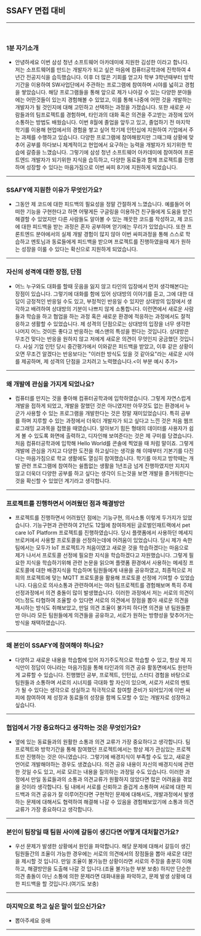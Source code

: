 ## SSAFY 면접 대비

---

<br />

### 1분 자기소개
- 안녕하세요 이번 삼성 청년 소프트웨어 아카데미에 지원한 김성한 이라고 합니다. 저는 소프트웨어를 만드는 개발자가 되고 싶은 마음에 컴퓨터공학과에 진학하여 4년간 전공지식을 습득했습니다. 이후 더 많은 기회를 얻고자 학부 3학년때부터 방학 기간을 이용하여 SW사업단에서 주관하는 프로그램에 참여하며 시야를 넓히고 경험을 쌓았습니다. 해당 프로그램들을 통해 앞으로 제가 나아갈 수 있는 다양한 분야들에는 어떤것들이 있는지 경험해볼 수 있었고, 이를 통해 나중에 어떤 것을 개발하는 개발자가 될 것인지에 대해 고민하고 선택하는 과정을 가졌습니다. 또한 새로운 사람들과의 팀프로젝트를 경험하며, 타인과의 대화 혹은 의견을 주고받는 과정에 있어 소통하는 방법도 배웠습니다. 이번 8월에 졸업을 앞두고 있고, 졸업하기 전 마지막 학기를 이용해 현업에서의 경험을 쌓고 싶어 학기제 인턴십에 지원하여 기업에서 주는 과제를 수행하고 있습니다. 다양한 프로그램에 참여해왔지만 그때그때 상황에 맞추어 공부를 하다보니 체계적이고 현업에서 요구하는 능력을  개발자가 되기위한 학습에 갈증을 느꼈습니다. 그렇기에 삼성 청년 소프트웨어 아카데미에 참여하여 프론트엔드 개발자가 되기위한 지식을 습득하고, 다양한 동료들과 함께 프로젝트를 진행하며 성장할 수 있다는 마음가짐으로 이번 싸피 8기에 지원하게 되었습니다.

--- 

### SSAFY에 지원한 이유가 무엇인가요?
- 그동안 제 코드에 대한 피드백의 필요성을 정말 간절하게 느꼈습니다. 예를들어 어떠한 기능을 구현한다고 하면 어떻게든 구글링을 이용하건 친구들에게 도움을 받건 해결할 수 있었지만 다른 사람들도 알아볼 수 있는 깨끗한 코드를 작성하고, 제 코드에 대한 피드백을 받는 과정은 혼자 공부하며 얻기에는 무리가 있었습니다. 또한 프론트엔드 분야에서의 실제 개발 경험이 많지 않아 이번 싸피과정을 통해 스스로 학습하고 멘토님과 동료들에게 피드백을 받으며 프로젝트를 진행하였을때 제가 원하는 성장을 이룰 수 있다는 확신으로 지원하게 되었습니다.  

---

### 자신의 성격에 대한 장점, 단점
- 어느 누구와도 대화를 할때 웃음을 잃지 않고 타인의 입장에서 먼저 생각해본다는 장점이 있습니다. 그렇기에 대화를 함에 있어 상대방의 이야기를 듣고, 그에 대한 대답이 긍정적인 반응일 수도 있고, 부정적인 반응일 수 있지만 상대방의 입장에서 생각하고 배려하여 상대방의 기분이 나쁘지 않게 소통합니다. 이런면에서 새로운 사람들과 학습을 하고 협업을 하는 과정 혹은 새로운 환경에 적응하는 과정에서도 잘적응하고 생활할 수 있었습니다. 제 성격의 단점으로는 상대방의 입장을 너무 생각한 나머지 어느 것이든 좋다고 반응하는 예스맨의 특성을 띈다는 것입니다. 상대방은 무조건 맞다는 반응을 원하지 않고 저에게 새로운 의견이 무엇인지 궁금했던 것입니다. 사실 기업 인턴 당시 중간평가에서 이와같은 피드백을 받았고, 이후 같은 상황이 오면 무조건 알겠다는 반응보다는 "이러한 방식도 있을 것 같아요"라는 새로운 시야를 제공하며, 제 성격의 단점을 고치려고 노력했습니다.<이 부분 예시 추가>

---

### 왜 개발에 관심을 가지게 되었나요?
- 컴퓨터를 만지는 것을 좋아해 컴퓨터공학과에 입학하였습니다. 그렇게 자연스럽게 개발을 접하게 되었고, 개발을 잘했던 것은 아니였지만 아무것도 없는 환경에서 누군가 사용할 수 있는 프로그램을 개발한다는 것은 정말 재미있었습니다. 특히 공부를 하며 지루할 수 있는 과정에서 더욱더 개발자가 되고 싶다고 느낀 것은 처음 웹프로그래밍 교과목을 접했을 때였습니다. 알아보기 힘든 형태의 데이터를 사용자가 쉽게 볼 수 있도록 화면에 출력하고, 디자인해 보여준다는 것은 제 구미를 당겼습니다. 처음 컴퓨터공학과에 입학해 Hello World를 콘솔에 찍었을 때 처럼 말이죠. 그렇게 개발에 관심을 가지고 다양한 도전을 하고싶다는 생각을 해 이때부터 기본기를 다진다는 마음가짐으로 학교 생활에도 열심히 참여했습니다. 학기를 마치고 방학때는 개발 관련 프로그램에 참여하는 쉴틈없는 생활을 1년조금 넘게 진행하였지만 지치지 않고 더욱더 다양한 공부를 하고 싶다는 생각이 드는것을 보면 개발을 즐거워한다는 것을 확신할 수 있었던 계기라고 생각합니다. 

---

### 프로젝트를 진행하면서 어려웠던 점과 해결방안
- 프로젝트를 진행하면서 어려웠던 점에는 기능구현, 의사소통 이렇게 두가지가 있었습니다. 기능구현과 관련하여 21년도 12월에 참여하게된 글로벌인재트랙에서 pet care IoT Platform 프로젝트를 진행하였습니다. 당시 플랫폼에서 사용하던 메세지 브로커에서 사용할 프로토콜을 선정하는데에 어려움이 있었습니다. 당시 제가 속한 팀에서는 모두가 IoT 프로젝트가 처음이였고 새로운 것을 학습하겠다는 마음으로 제가 나서서 프로토콜 선정에 필요한 지식을 학습하겠다고 자원했습니다. 그렇게 필요한 지식을 학습하기위해 관련 논문을 읽으며 플랫폼 환경에서 사용하는 메세징 프로토콜에 대한 배경지식을 학습하며 팀원들에게 내용을 공유하였고, 최종적으로 저희의 프로젝트에 맞는 MQTT 프로토콜을 활용해 프로토콜 선정에 기여할 수 있었습니다. 다음으로 의사소통과 관련하여서는 여러 팀프로젝트를 경험해보며 특히 주제선정과정에서 의견 충돌이 많이 발생했습니다. 이러한 과정에서 저는 서로의 의견이 어느정도 타협하여 조율할 수 있다면 서로의 의견에서 장점을 뽑아 새로운 의견을 제시하는 방식도 취해보았고, 만일 의견 조율이 불가피 하다면 의견을 낸 팀원들뿐만 아니라 모든 팀원들에게 의견들을 공유하고, 서로가 원하는 방향성을 맞추어가는 방식을 채택하였습니다. 

---

### 왜 본인이 SSAFY에 참여해야 하나요?
- 다양하고 새로운 내용을 학습함에 있어 자기주도적으로 학습할 수 있고, 항상 제 지식만이 정답이 아니라는 마음가짐을 통해 타인과의 의견 공유 활동면에서도 원만하게 교류할 수 있습니다. 진행했던 공부, 프로젝트, 인턴십, 스터디 경험을 바탕으로 팀원들과 소통하며 서로의 시너지를 극대화 할 자신이 있으며, 서로가 서로의 멘토가 될 수 있다는 생각으로 성실하고 적극적으로 참여할 준비가 되어있기에 이번 싸피에 참여하여 제 성장과 동료들의 성장을 함께 도모할 수 있는 개발자로 성장하고 싶습니다. 

---

### 협업에서 가장 중요하다고 생각하는 것은 무엇인가요?
- 옆에 있는 동료들과의 원활한 소통과 의견 교류가 가장 중요하다고 생각합니다. 팀프로젝트와 방학기간을 통해 참여했던 프로젝트에서는 항상 제가 관심있는 프로젝트만 진행하는 것은 아니였습니다. 그렇기에 배경지식이 부족할 수도 있고, 새로운 언어로 개발해야하는 경우도 생겼습니다. 의견 공유 내용이 자신의 배경지식에 관련한 것일 수도 있고, 서로 모르는 내용을 질의하는 과정일 수도 있습니다. 이러한 과정에서 만일 동료들과의 소통과 의견교류가 원활하지 않았다면 많은 어려움을 겪었을 것이라 생각합니다. 팀 내에서 서로를 신뢰하고 즐겁게 소통하며 서로에 대한 피드백과 의견 공유가 잘 이루어진다면 구현적인 문제에 대해서도, 개발과정에서 발생하는 문제에 대해서도 협력하여 해결해 나갈 수 있음을 경험해보았기에 소통과 의견교류가 가장 중요하다고 생각합니다.

---

### 본인이 팀장일 때 팀원 사이에 갈등이 생긴다면 어떻게 대처할건가요?
- 우선 문제가 발생한 상황에서 원인을 파악합니다. 해당 문제에 대해서 갈등이 생긴 팀원들간의 조율이 가능한 경우에는 서로의 의견에서의 장점들을 뽑아 새로운 대안을 제시할 것 입니다. 만일 조율이 불가능한 상황이라면 서로의 주장을 충분히 이해하고, 해결방안을 도출해 나갈 것 입니다.(조율 불가능한 부분 보충) 하지만 단순한 의견 충돌이 아닌 소통에 의한 문제라면 대화내용을 파악하고, 문제 발생 상황에 대한 피드백을 할 것입니다.(여기도 보충)

---

### 마지막으로 하고 싶은 말이 있으신가요?
- 뽑아주세요 응애

---

